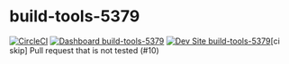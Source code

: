 # build-tools-5379

[![CircleCI](https://circleci.com/gh/pantheon-ci-bot/build-tools-5379.svg?style=shield)](https://circleci.com/gh/pantheon-ci-bot/build-tools-5379)
[![Dashboard build-tools-5379](https://img.shields.io/badge/dashboard-build_tools_5379-yellow.svg)](https://dashboard.pantheon.io/sites/6b079c11-18f6-4a89-a310-937f6da0be9e#dev/code)
[![Dev Site build-tools-5379](https://img.shields.io/badge/site-build_tools_5379-blue.svg)](http://dev-build-tools-5379.pantheonsite.io/)[ci skip] Pull request that is not tested (#10)
